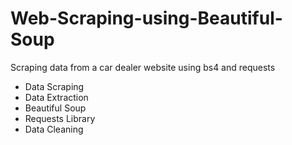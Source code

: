 # Web-Scraping-using-Beautiful-Soup
Scraping data from a car dealer website using bs4 and requests

* Data Scraping
* Data Extraction
* Beautiful Soup
* Requests Library
* Data Cleaning
